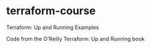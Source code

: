 # terraform-course
Terraform: Up and Running Examples

Code from the O'Reilly Terraform: Up and Running book
